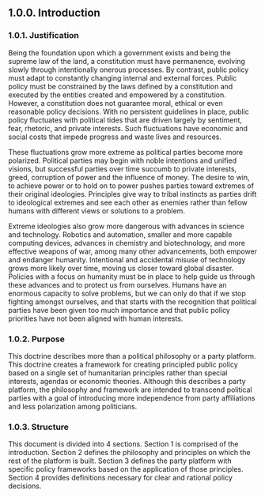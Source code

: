 ## 1.0.0. Introduction


### 1.0.1. Justification
Being the foundation upon which a government exists and being the supreme law of the land, a constitution must have permanence, evolving slowly through intentionally onerous processes.  By contrast, public policy must adapt to constantly changing internal and external forces.  Public policy must be constrained by the laws defined by a constitution and executed by the entities created and empowered by a constitution.  However, a constitution does not guarantee moral, ethical or even reasonable policy decisions.  With no persistent guidelines in place, public policy fluctuates with political tides that are driven largely by sentiment, fear, rhetoric, and private interests.  Such fluctuations have economic and social costs that impede progress and waste lives and resources.

These fluctuations grow more extreme as political parties become more polarized.  Political parties may begin with noble intentions and unified visions, but successful parties over time succumb to private interests, greed, corruption of power and the influence of money.  The desire to win, to achieve power or to hold on to power pushes parties toward extremes of their original ideologies.   Principles give way to tribal instincts as parties drift to ideological extremes and see each other as enemies rather than fellow humans with different views or solutions to a problem.

Extreme ideologies also grow more dangerous with advances in science and technology.  Robotics and automation, smaller and more capable computing devices, advances in chemistry and biotechnology, and more effective weapons of war, among many other advancements, both empower and endanger humanity.  Intentional and accidental misuse of technology grows more likely over time, moving us closer toward global disaster.  Policies with a focus on humanity must be in place to help guide us through these advances and to protect us from ourselves.  Humans have an enormous capacity to solve problems, but we can only do that if we stop fighting amongst ourselves, and that starts with the recognition that political parties have been given too much importance and that public policy priorities have not been aligned with human interests.  

### 1.0.2. Purpose
This doctrine describes more than a political philosophy or a party platform.  This doctrine creates a framework for creating principled public policy based on a single set of humanitarian principles rather than special interests, agendas or economic theories.  Although this describes a party platform, the philosophy and framework are intended to transcend political parties with a goal of introducing more independence from party affiliations and less polarization among politicians.

### 1.0.3. Structure
This document is divided into 4 sections.  Section 1 is comprised of the introduction.  Section 2 defines the philosophy and principles on which the rest of the platform is built.  Section 3 defines the party platform with specific policy frameworks based on the application of those principles.  Section 4 provides definitions necessary for clear and rational policy decisions.
